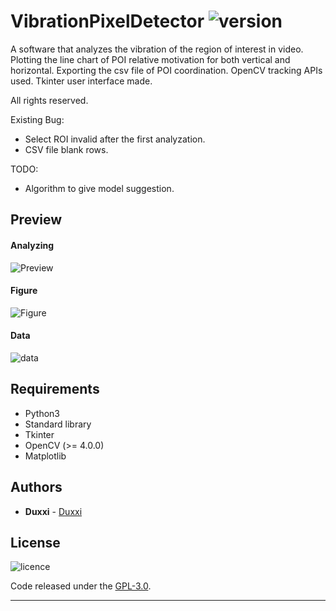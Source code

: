 # VibrationPixelDetector ![version](https://img.shields.io/badge/Version-1.0-blue.svg)
A software that analyzes the vibration of the region of interest in video.
Plotting the line chart of POI relative motivation for both vertical and horizontal.
Exporting the csv file of POI coordination.
OpenCV tracking APIs used. 
Tkinter user interface made.

All rights reserved.

Existing Bug: 
* Select ROI invalid after the first analyzation.
* CSV file blank rows.

TODO: 
* Algorithm to give model suggestion.
      

## Preview
#### Analyzing
![Preview](https://user-images.githubusercontent.com/13906239/65062954-0b23d280-d932-11e9-9501-473a548d92a4.gif)

#### Figure
![Figure](https://user-images.githubusercontent.com/13906239/65016939-57dbbf00-d8da-11e9-98b3-ba790a3fe213.png)

#### Data
![data](https://user-images.githubusercontent.com/13906239/65062963-0eb75980-d932-11e9-8f97-bac8a99b7fa3.JPG)

## Requirements
* Python3
* Standard library
* Tkinter
* OpenCV (>= 4.0.0)
* Matplotlib

## Authors
* **Duxxi** - [Duxxi](https://github.com/sjhhh3)

## License
![licence](https://img.shields.io/badge/license-GPL%20(%3E%3D%202)-blue.svg)

Code released under the [GPL-3.0](https://opensource.org/licenses/GPL-3.0).

---
